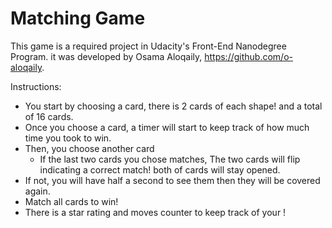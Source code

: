 # Matching Game



This game is a required project in Udacity's Front-End Nanodegree Program.
it was developed by Osama Aloqaily, https://github.com/o-aloqaily.

Instructions:
  - You start by choosing a card, there is 2 cards of each shape! and a total of 16 cards.
  - Once you choose a card, a timer will start to keep track of how much time you took to win.
  - Then, you choose another card
    - If the last two cards you chose matches, The two cards will flip indicating a correct match! both of cards will stay opened.
  - If not, you will have half a second to see them then they will be covered again.
  - Match all cards to win!
  - There is a star rating and moves counter to keep track of your !

